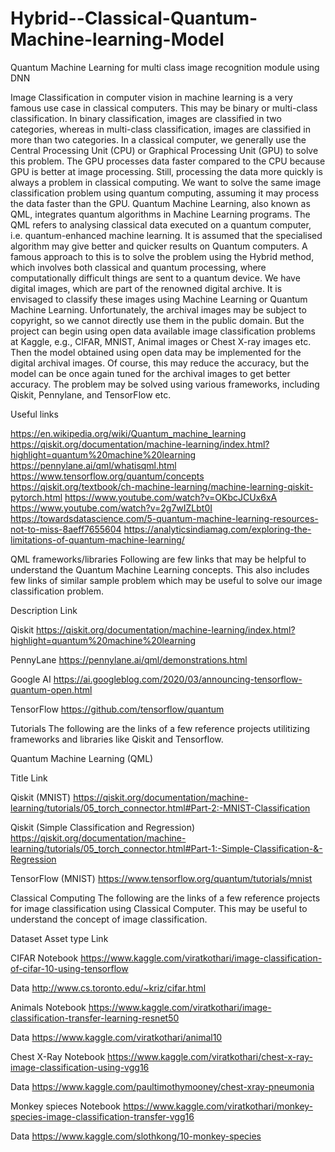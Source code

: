 # Hybrid--Classical-Quantum-Machine-learning-Model
Quantum Machine Learning for multi class image recognition module using DNN 

Image Classification in computer vision in machine learning is a very famous use case in classical computers. This may be binary or multi-class classification. In binary classification, images are classified in two categories, whereas in multi-class classification, images are classified in more than two categories. In a classical computer, we generally use the Central Processing Unit (CPU) or Graphical Processing Unit (GPU) to solve this problem. The GPU processes data faster compared to the CPU because GPU is better at image processing. Still, processing the data more quickly is always a problem in classical computing.
We want to solve the same image classification problem using quantum computing, assuming it may process the data faster than the GPU. Quantum Machine Learning, also known as QML, integrates quantum algorithms in Machine Learning programs. The QML refers to analysing classical data executed on a quantum computer, i.e. quantum-enhanced machine learning. It is assumed that the specialised algorithm may give better and quicker results on Quantum computers. A famous approach to this is to solve the problem using the Hybrid method, which involves both classical and quantum processing, where computationally difficult things are sent to a quantum device.
We have digital images, which are part of the renowned digital archive. It is envisaged to classify these images using Machine Learning or Quantum Machine Learning. Unfortunately, the archival images may be subject to copyright, so we cannot directly use them in the public domain. But the project can begin using open data available image classification problems at Kaggle, e.g., CIFAR, MNIST, Animal images or Chest X-ray images etc. Then the model obtained using open data may be implemented for the digital archival images. Of course, this may reduce the accuracy, but the model can be once again tuned for the archival images to get better accuracy.
The problem may be solved using various frameworks, including Qiskit, Pennylane, and TensorFlow etc.

Useful links

https://en.wikipedia.org/wiki/Quantum_machine_learning
https://qiskit.org/documentation/machine-learning/index.html?highlight=quantum%20machine%20learning
https://pennylane.ai/qml/whatisqml.html
https://www.tensorflow.org/quantum/concepts
https://qiskit.org/textbook/ch-machine-learning/machine-learning-qiskit-pytorch.html
https://www.youtube.com/watch?v=OKbcJCUx6xA
https://www.youtube.com/watch?v=2g7wIZLbt0I
https://towardsdatascience.com/5-quantum-machine-learning-resources-not-to-miss-8aeff7655604
https://analyticsindiamag.com/exploring-the-limitations-of-quantum-machine-learning/


QML frameworks/libraries
Following are few links that may be helpful to understand the Quantum Machine Learning concepts. This also includes few links of similar sample problem which may be useful to solve our image classification problem.



Description
Link




Qiskit
https://qiskit.org/documentation/machine-learning/index.html?highlight=quantum%20machine%20learning


PennyLane
https://pennylane.ai/qml/demonstrations.html


Google  AI
https://ai.googleblog.com/2020/03/announcing-tensorflow-quantum-open.html


TensorFlow
https://github.com/tensorflow/quantum




Tutorials
The following are the links of a few reference projects utilitizing frameworks and libraries like Qiskit and Tensorflow.

Quantum Machine Learning (QML)



Title
Link




Qiskit (MNIST)
https://qiskit.org/documentation/machine-learning/tutorials/05_torch_connector.html#Part-2:-MNIST-Classification


Qiskit (Simple Classification and Regression)
https://qiskit.org/documentation/machine-learning/tutorials/05_torch_connector.html#Part-1:-Simple-Classification-&-Regression


TensorFlow (MNIST)
https://www.tensorflow.org/quantum/tutorials/mnist




Classical Computing
The following are the links of a few reference projects for image classification using Classical Computer. This may be useful to understand the concept of image classification.



Dataset
Asset type
Link




CIFAR
Notebook
https://www.kaggle.com/viratkothari/image-classification-of-cifar-10-using-tensorflow



Data
http://www.cs.toronto.edu/~kriz/cifar.html


Animals
Notebook
https://www.kaggle.com/viratkothari/image-classification-transfer-learning-resnet50



Data
https://www.kaggle.com/viratkothari/animal10


Chest X-Ray
Notebook
https://www.kaggle.com/viratkothari/chest-x-ray-image-classification-using-vgg16



Data
https://www.kaggle.com/paultimothymooney/chest-xray-pneumonia


Monkey spieces
Notebook
https://www.kaggle.com/viratkothari/monkey-species-image-classification-transfer-vgg16



Data
https://www.kaggle.com/slothkong/10-monkey-species

